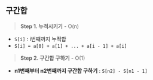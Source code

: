 ## 구간합

> **Step 1. 누적시키기** - O(n)

- `S[i]` : i번째까지 누적합
- `S[i] = a[0] + a[1] + ... + a[i - 1] + a[i]`

> **Step 2. 구간합 구하기** - O(1)

- **n1번째부터 n2번째까지 구간합 구하기** : `S[n2] - S[n1 - 1]`
